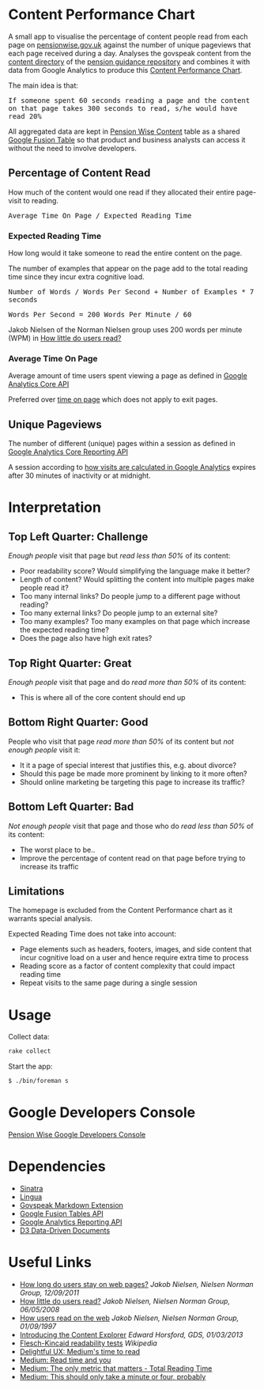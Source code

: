 # Content Performance Chart
A small app to visualise the percentage of content people read from each page on [pensionwise.gov.uk]
against the number of unique pageviews that each page received during a day. Analyses the govspeak 
content from the [content directory] of the [pension guidance repository] and combines it with data 
from Google Analytics to produce this [Content Performance Chart].

The main idea is that:

<tt>If someone spent 60 seconds reading a page and the content on that page takes 300 seconds to read, s/he would have read 20%</tt>

All aggregated data are kept in [Pension Wise Content] table as a shared [Google Fusion Table] 
so that product and business analysts can access it without the need to involve developers.

## Percentage of Content Read
How much of the content would one read if they allocated their entire page-visit to reading.

<tt>Average Time On Page / Expected Reading Time</tt>

### Expected Reading Time
How long would it take someone to read the entire content on the page.

The number of examples that appear on the page add to the total reading time since they incur extra cognitive load.

<tt>Number of Words / Words Per Second + Number of Examples * 7 seconds</tt>

<tt>Words Per Second = 200 Words Per Minute / 60</tt>

Jakob Nielsen of the Norman Nielsen group uses 200 words per minute (WPM) in [How little do users read?]

### Average Time On Page
Average amount of time users spent viewing a page as defined in 
[Google Analytics Core API](https://developers.google.com/analytics/devguides/reporting/core/dimsmets#view=detail&group=page_tracking&jump=ga_avgtimeonpage)

Preferred over [time on page](https://developers.google.com/analytics/devguides/reporting/core/dimsmets#view=detail&group=page_tracking&jump=ga_timeonpage) 
which does not apply to exit pages.

## Unique Pageviews
The number of different (unique) pages within a session as defined in 
[Google Analytics Core Reporting API](https://developers.google.com/analytics/devguides/reporting/core/dimsmets#view=detail&group=page_tracking&jump=ga_uniquepageviews)

A session according to [how visits are calculated in Google Analytics](https://support.google.com/analytics/answer/2731565)
expires after 30 minutes of inactivity or at midnight.

# Interpretation
## Top Left Quarter: Challenge
_Enough people_ visit that page but _read less than 50%_ of its content:

- Poor readability score? Would simplifying the language make it better?
- Length of content? Would splitting the content into multiple pages make people read it?
- Too many internal links? Do people jump to a different page without reading?
- Too many external links? Do people jump to an external site?
- Too many examples? Too many examples on that page which increase the expected reading time?
- Does the page also have high exit rates?

## Top Right Quarter: Great
_Enough people_ visit that page and do _read more than 50%_ of its content:

- This is where all of the core content should end up

## Bottom Right Quarter: Good
People who visit that page _read more than 50%_ of its content but _not enough people_ visit it:

- It it a page of special interest that justifies this, e.g. about divorce?
- Should this page be made more prominent by linking to it more often?
- Should online marketing be targeting this page to increase its traffic?

## Bottom Left Quarter: Bad
_Not enough people_ visit that page and those who do _read less than 50%_ of its content:

- The worst place to be..
- Improve the percentage of content read on that page before trying to increase its traffic

## Limitations

The homepage is excluded from the Content Performance chart as it warrants special analysis.

Expected Reading Time does not take into account:

- Page elements such as headers, footers, images, and side content that incur cognitive load on a user and hence require extra time to process
- Reading score as a factor of content complexity that could impact reading time
- Repeat visits to the same page during a single session

# Usage
Collect data:

```ruby
rake collect
```

Start the app:

```sh
$ ./bin/foreman s
```

# Google Developers Console
[Pension Wise Google Developers Console]

# Dependencies
* [Sinatra]
* [Lingua]
* [Govspeak Markdown Extension]
* [Google Fusion Tables API]
* [Google Analytics Reporting API]
* [D3 Data-Driven Documents]

# Useful Links
- [How long do users stay on web pages?] _Jakob Nielsen, Nielsen Norman Group, 12/09/2011_
- [How little do users read?] _Jakob Nielsen, Nielsen Norman Group, 06/05/2008_
- [How users read on the web] _Jakob Nielsen, Nielsen Norman Group, 01/09/1997_
- [Introducing the Content Explorer] _Edward Horsford, GDS, 01/03/2013_
- [Flesch-Kincaid readability tests] _Wikipedia_
- [Delightful UX: Medium's time to read]
- [Medium: Read time and you]
- [Medium: The only metric that matters - Total Reading Time]
- [Medium: This should only take a minute or four, probably]

[pensionwise.gov.uk]: https://www.pensionwise.gov.uk
[content directory]: https://github.com/guidance-guarantee-programme/pension_guidance/tree/master/content
[pension guidance repository]: https://github.com/guidance-guarantee-programme/pension_guidance
[Content Performance chart]: http://ggp-content-performance.herokuapp.com
[Pension Wise Content]: https://www.google.com/fusiontables/DataSource?docid=1QUbEiGVnM6NWOJ62ciDwQMkUjTI0XjMZJg4FAJTo
[Pension Wise Google Developers Console]: https://console.developers.google.com/project/pension-wise
[Sinatra]: http://www.sinatrarb.com
[Lingua]: https://rubygems.org/gems/lingua
[Govspeak Markdown Extension]: https://github.com/alphagov/govspeak
[Google Fusion Table]: http://tables.googlelabs.com
[Google Fusion Tables API]: https://developers.google.com/fusiontables
[Google Analytics Reporting API]: https://developers.google.com/analytics/devguides/reporting
[D3 Data-Driven Documents]: http://d3js.org

[How long do users stay on web pages?]: http://www.nngroup.com/articles/how-long-do-users-stay-on-web-pages
[How little do users read?]: http://www.nngroup.com/articles/how-little-do-users-read
[How users read on the web]: http://www.nngroup.com/articles/how-users-read-on-the-web
[Introducing the Content Explorer]: https://gds.blog.gov.uk/2013/03/01/introducing-content-explorer
[Flesch-Kincaid readability tests]: http://en.wikipedia.org/wiki/Flesch–Kincaid_readability_tests
[Delightful UX: Medium's time to read]: http://www.mdswanson.com/blog/2013/07/04/delightful-ux-mediums-time-to-read.html
[Medium: Read time and you]: https://medium.com/the-story/read-time-and-you-bc2048ab620c
[Medium: The only metric that matters - Total Reading Time]: https://medium.com/data-lab/mediums-metric-that-matters-total-time-reading-86c4970837d5
[Medium: This should only take a minute or four, probably]: https://medium.com/@fchimero/this-should-only-take-a-minute-or-four-probably-e38bb7bf2adf
